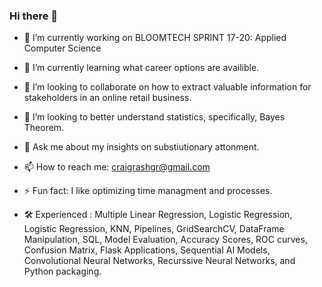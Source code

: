 ### Hi there 👋

- 🔭 I’m currently working on BLOOMTECH SPRINT 17-20: Applied Computer Science 

- 🌱 I’m currently learning what career options are availible.

- 👯 I’m looking to collaborate on how to extract valuable information for stakeholders in an online retail business. 

- 🤔 I’m looking to better understand statistics, specifically, Bayes Theorem.

- 💬 Ask me about my insights on substiutionary attonment. 

- 📫 How to reach me: craigrashgr@gmail.com 

- ⚡ Fun fact: I like optimizing time managment and processes.

- 🛠️ Experienced : Multiple Linear Regression, Logistic Regression, Logistic Regression, KNN, Pipelines, GridSearchCV, DataFrame Manipulation, SQL, Model Evaluation, Accuracy Scores, ROC curves, Confusion Matrix, Flask Applications, Sequential AI Models, Convolutional Neural Networks, Recurssive Neural Networks, and Python packaging. 
